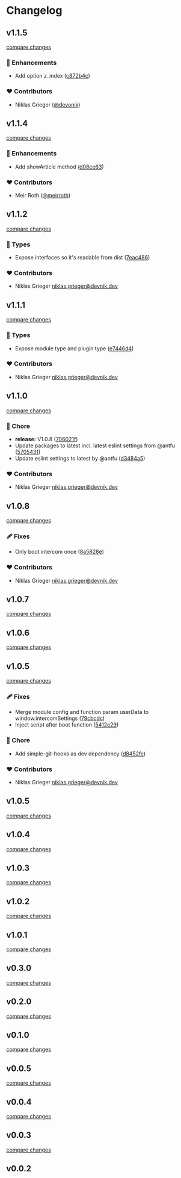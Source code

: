 # Changelog


## v1.1.5

[compare changes](https://github.com/devonik/nuxt-3-intercom/compare/v1.1.4...v1.1.5)

### 🚀 Enhancements

- Add option z_index ([c872b4c](https://github.com/devonik/nuxt-3-intercom/commit/c872b4c))

### ❤️ Contributors

- Niklas Grieger ([@devonik](http://github.com/devonik))

## v1.1.4

[compare changes](https://github.com/devonik/nuxt-3-intercom/compare/v1.1.2...v1.1.4)

### 🚀 Enhancements

- Add showArticle method ([d08ce63](https://github.com/devonik/nuxt-3-intercom/commit/d08ce63))

### ❤️ Contributors

- Meir Roth ([@meirroth](http://github.com/meirroth))

## v1.1.2

[compare changes](https://github.com/devonik/nuxt-3-intercom/compare/v1.1.1...v1.1.2)

### 🌊 Types

- Expose interfaces so it's readable from dist ([7eac486](https://github.com/devonik/nuxt-3-intercom/commit/7eac486))

### ❤️ Contributors

- Niklas Grieger <niklas.grieger@devnik.dev>

## v1.1.1

[compare changes](https://github.com/devonik/nuxt-3-intercom/compare/v1.1.0...v1.1.1)

### 🌊 Types

- Expose module type and plugin type ([e7446d4](https://github.com/devonik/nuxt-3-intercom/commit/e7446d4))

### ❤️ Contributors

- Niklas Grieger <niklas.grieger@devnik.dev>

## v1.1.0

[compare changes](https://github.com/devonik/nuxt-3-intercom/compare/v1.0.8...v1.1.0)

### 🏡 Chore

- **release:** V1.0.8 ([706021f](https://github.com/devonik/nuxt-3-intercom/commit/706021f))
- Update packages to latest incl. latest eslint settings from @antfu ([5705431](https://github.com/devonik/nuxt-3-intercom/commit/5705431))
- Update eslint settings to latest by @antfu ([d3484a5](https://github.com/devonik/nuxt-3-intercom/commit/d3484a5))

### ❤️ Contributors

- Niklas Grieger <niklas.grieger@devnik.dev>

## v1.0.8

[compare changes](https://github.com/devonik/nuxt-3-intercom/compare/v1.0.7...v1.0.8)

### 🩹 Fixes

- Only boot intercom once ([8a5828e](https://github.com/devonik/nuxt-3-intercom/commit/8a5828e))

### ❤️  Contributors

- Niklas Grieger <niklas.grieger@devnik.dev>

## v1.0.7

[compare changes](https://github.com/devonik/nuxt-3-intercom/compare/v1.0.6...v1.0.7)

## v1.0.6

[compare changes](https://github.com/devonik/nuxt-3-intercom/compare/v1.0.5...v1.0.6)

## v1.0.5

[compare changes](https://github.com/devonik/nuxt-3-intercom/compare/v1.0.2...v1.0.5)

### 🩹 Fixes

- Merge module config and function param userData to window.intercomSettings ([79cbcdc](https://github.com/devonik/nuxt-3-intercom/commit/79cbcdc))
- Inject script after boot function ([5412e29](https://github.com/devonik/nuxt-3-intercom/commit/5412e29))

### 🏡 Chore

- Add simple-git-hooks as dev dependency ([d8452fc](https://github.com/devonik/nuxt-3-intercom/commit/d8452fc))

### ❤️  Contributors

- Niklas Grieger <niklas.grieger@devnik.dev>

## v1.0.5

[compare changes](https://github.com/devonik/nuxt-3-intercom/compare/v1.0.2...v1.0.5)

## v1.0.4

[compare changes](https://github.com/devonik/nuxt-3-intercom/compare/v1.0.2...v1.0.4)

## v1.0.3

[compare changes](https://github.com/devonik/nuxt-3-intercom/compare/v1.0.2...v1.0.3)

## v1.0.2

[compare changes](https://github.com/devonik/nuxt-3-intercom/compare/v1.0.1...v1.0.2)

## v1.0.1

[compare changes](https://github.com/devonik/nuxt-3-intercom/compare/v0.3.0...v1.0.1)

## v0.3.0

[compare changes](https://github.com/devonik/nuxt-3-intercom/compare/v0.2.0...v0.3.0)

## v0.2.0

[compare changes](https://github.com/devonik/nuxt-3-intercom/compare/v0.1.0...v0.2.0)

## v0.1.0

[compare changes](https://github.com/devonik/nuxt-3-intercom/compare/v0.0.5...v0.1.0)

## v0.0.5

[compare changes](https://github.com/devonik/nuxt-3-intercom/compare/v0.0.4...v0.0.5)

## v0.0.4

[compare changes](https://github.com/devonik/nuxt-3-intercom/compare/v0.0.3...v0.0.4)

## v0.0.3

[compare changes](https://github.com/devonik/nuxt-3-intercom/compare/v0.0.2...v0.0.3)

## v0.0.2

